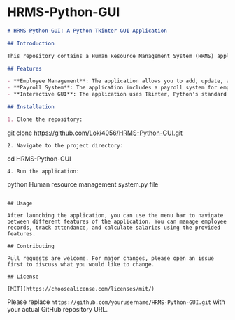 # HRMS-Python-GUI

```markdown
# HRMS-Python-GUI: A Python Tkinter GUI Application

## Introduction

This repository contains a Human Resource Management System (HRMS) application built with Python and Tkinter. The application provides a comprehensive solution for managing employee data.

## Features

- **Employee Management**: The application allows you to add, update, and delete employee records.
- **Payroll System**: The application includes a payroll system for employee salaries.
- **Interactive GUI**: The application uses Tkinter, Python's standard GUI package, to provide an interactive user interface.

## Installation

1. Clone the repository:
   ```
   git clone https://github.com/Loki4056/HRMS-Python-GUI.git
   ```
2. Navigate to the project directory:
   ```
   cd HRMS-Python-GUI
   ```
4. Run the application:
   ```
   python Human resource management system.py file 
   ```

## Usage

After launching the application, you can use the menu bar to navigate between different features of the application. You can manage employee records, track attendance, and calculate salaries using the provided features.

## Contributing

Pull requests are welcome. For major changes, please open an issue first to discuss what you would like to change.

## License

[MIT](https://choosealicense.com/licenses/mit/)
```
Please replace `https://github.com/yourusername/HRMS-Python-GUI.git` with your actual GitHub repository URL.
